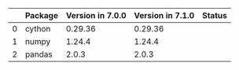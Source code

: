<!-- markdown-link-check-disable -->

|    | Package   | Version in 7.0.0   | Version in 7.1.0   | Status   |
|---:|:----------|:-------------------|:-------------------|:---------|
|  0 | cython    | 0.29.36            | 0.29.36            |          |
|  1 | numpy     | 1.24.4             | 1.24.4             |          |
|  2 | pandas    | 2.0.3              | 2.0.3              |          |
